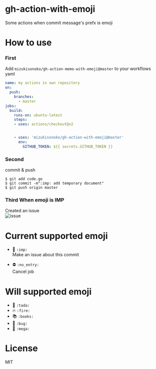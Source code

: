 # gh-action-with-emoji

Some actions when commit message's prefx is emoji

# How to use  
  
### First  
Add `mizukisonoko/gh-action-memo-with-emoji@master` to your workflows yaml  

```yml
name: my actions in own repository
on:
  push:
    branches:
      - master
jobs:
  build:
    runs-on: ubuntu-latest
    steps:
    - uses: actions/checkout@v2


    - uses: 'mizukisonoko/gh-action-with-emoji@master'
      env:
        GITHUB_TOKEN: ${{ secrets.GITHUB_TOKEN }}

```

### Second  
  
commit & push  

```shell
$ git add code.go
$ git commit -m":imp: add temporary document"
$ git push origin master
```

### Third When emoji is IMP
  
Created an issue   
![issue](https://raw.githubusercontent.com/MizukiSonoko/gh-action-with-emoji/master/images/img.png)

# Current supported emoji
- :imp: `:imp:`  
Make an issue about this commit  
  
- :no_entry: `:no_entry:`  
Cancel job  
  
# Will supported emoji
- :tada: `:tada:`
- :fire: `:fire:`
- :books: `:books:`
- :bug: `:bug:`
- :mega: `:mega:`

# License

MIT